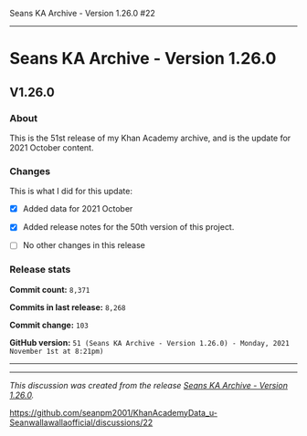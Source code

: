 Seans KA Archive - Version 1.26.0 #22

***

# Seans KA Archive - Version 1.26.0

## V1.26.0

### About

This is the 51st release of my Khan Academy archive, and is the update for 2021 October content. <!-- This is a follow-up to the first 2021 October monthly release. !-->

### Changes

This is what I did for this update:

<!-- 
- [x] Deleted all `IGNORE.md` files for September 2021 (deleted `91` `IGNORE.md` files)
!-->

- [x] Added data for 2021 October

- [x] Added release notes for the 50th version of this project.

<!-- - [x] Added data for 2021 September !-->

- [ ] No other changes in this release

### Release stats

**Commit count:** `8,371`

**Commits in last release:** `8,268`

**Commit change:** `103`

**GitHub version:** `51 (Seans KA Archive - Version 1.26.0) - Monday, 2021 November 1st at 8:21pm)`

***


<hr /><em>This discussion was created from the release <a href='https://github.com/seanpm2001/KhanAcademyData_u-Seanwallawallaofficial/releases/tag/V1.26.0'>Seans KA Archive - Version 1.26.0</a>.</em>

https://github.com/seanpm2001/KhanAcademyData_u-Seanwallawallaofficial/discussions/22
